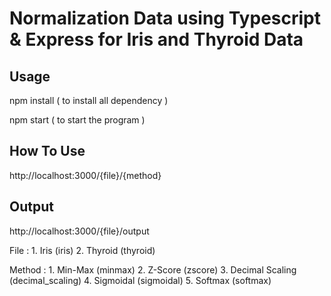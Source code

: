 
# Normalization Data using Typescript & Express for Iris and Thyroid Data

## Usage
npm install ( to install all dependency )

npm start ( to start the program )

## How To Use
http://localhost:3000/{file}/{method}

## Output
http://localhost:3000/{file}/output

File :  1. Iris (iris)
        2. Thyroid (thyroid)

Method : 1. Min-Max (minmax)
         2. Z-Score (zscore)
         3. Decimal Scaling (decimal_scaling)
         4. Sigmoidal (sigmoidal)
         5. Softmax (softmax)


